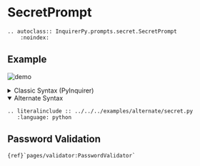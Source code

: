 # SecretPrompt

```{eval-rst}
.. autoclass:: InquirerPy.prompts.secret.SecretPrompt
    :noindex:
```

## Example

![demo](https://assets.kazhala.me/InquirerPy/secret.gif)

<details>
  <summary>Classic Syntax (PyInquirer)</summary>

```{eval-rst}
.. literalinclude :: ../../../examples/classic/secret.py
   :language: python
```

</details>

<details open>
  <summary>Alternate Syntax</summary>

```{eval-rst}
.. literalinclude :: ../../../examples/alternate/secret.py
   :language: python
```

</details>

## Password Validation

```{seealso}
{ref}`pages/validator:PasswordValidator`
```
